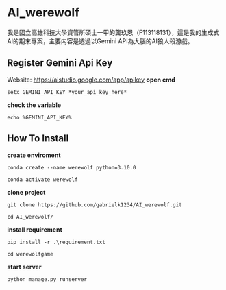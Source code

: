 # AI_werewolf
我是國立高雄科技大學資管所碩士一甲的龔玖恩（F113118131），這是我的生成式AI的期末專案，主要内容是透過以Gemini API為大腦的AI狼人殺游戲。

## Register Gemini Api Key
Website: https://aistudio.google.com/app/apikey
**open cmd**
<pre><code>setx GEMINI_API_KEY *your_api_key_here* </code></pre>
**check the variable**
<pre><code>echo %GEMINI_API_KEY%</code></pre>

## How To Install
**create enviroment**
<pre><code>conda create --name werewolf python=3.10.0</code></pre>
<pre><code>conda activate werewolf</code></pre>
**clone project**
<pre><code>git clone https://github.com/gabrielk1234/AI_werewolf.git</code></pre>
<pre><code>cd AI_werewolf/</code></pre>
**install requirement**
<pre><code>pip install -r .\requirement.txt</code></pre>
<pre><code>cd werewolfgame</code></pre>
**start server**
<pre><code>python manage.py runserver</code></pre>
